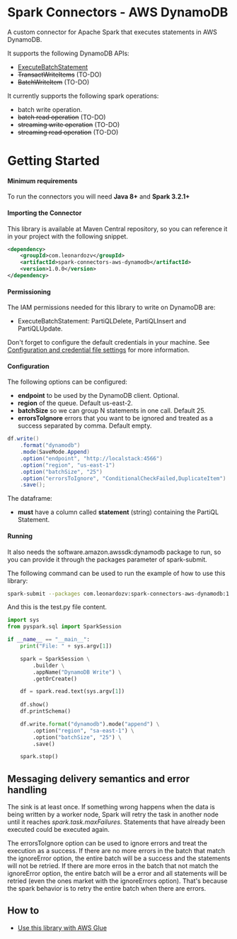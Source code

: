 # Spark Connectors - AWS DynamoDB

A custom connector for Apache Spark that executes statements in AWS DynamoDB.

It supports the following DynamoDB APIs:
- [ExecuteBatchStatement](https://docs.aws.amazon.com/amazondynamodb/latest/APIReference/API_BatchExecuteStatement.html)
- ~~TransactWriteItems~~ (TO-DO)
- ~~BatchWriteItem~~ (TO-DO)

It currently supports the following spark operations:
- batch write operation.
- ~~batch read operation~~ (TO-DO)
- ~~streaming write operation~~ (TO-DO)
- ~~streaming read operation~~ (TO-DO)

# Getting Started

#### Minimum requirements ####

To run the connectors you will need **Java 8+** and **Spark 3.2.1+**

#### Importing the Connector ####

This library is available at Maven Central repository, so you can reference it in your project with the following snippet.

``` xml
<dependency>
    <groupId>com.leonardozv</groupId>
    <artifactId>spark-connectors-aws-dynamodb</artifactId>
    <version>1.0.0</version>
</dependency>
```

#### Permissioning ####

The IAM permissions needed for this library to write on DynamoDB are:

- ExecuteBatchStatement: PartiQLDelete, PartiQLInsert and PartiQLUpdate.

Don't forget to configure the default credentials in your machine. See [Configuration and credential file settings](https://docs.aws.amazon.com/cli/latest/userguide/cli-configure-files.html) for more information.

#### Configuration ####

The following options can be configured:
- **endpoint** to be used by the DynamoDB client. Optional.
- **region** of the queue. Default us-east-2.
- **batchSize** so we can group N statements in one call. Default 25.
- **errorsToIgnore** errors that you want to be ignored and treated as a success separated by comma. Default empty.

```java
df.write()
    .format("dynamodb")
    .mode(SaveMode.Append)
    .option("endpoint", "http://localstack:4566")
    .option("region", "us-east-1")
    .option("batchSize", "25")
    .option("errorsToIgnore", "ConditionalCheckFailed,DuplicateItem")
    .save();
```

The dataframe:
- **must** have a column called **statement** (string) containing the PartiQL Statement.

#### Running ####

It also needs the software.amazon.awssdk:dynamodb package to run, so you can provide it through the packages parameter of spark-submit.

The following command can be used to run the example of how to use this library:

``` bash
spark-submit --packages com.leonardozv:spark-connectors-aws-dynamodb:1.0.0,software.amazon.awssdk:dynamodb:2.27.17 test.py sample.txt
```

And this is the test.py file content.

``` python
import sys 
from pyspark.sql import SparkSession

if __name__ == "__main__":
    print("File: " + sys.argv[1])

    spark = SparkSession \
        .builder \
        .appName("DynamoDB Write") \
        .getOrCreate()

    df = spark.read.text(sys.argv[1])
    
    df.show()
    df.printSchema()

    df.write.format("dynamodb").mode("append") \
        .option("region", "sa-east-1") \
        .option("batchSize", "25") \
        .save()

    spark.stop()
```

## Messaging delivery semantics and error handling

The sink is at least once. If something wrong happens when the data is being written by a worker node, Spark will retry the task in another node until it reaches *spark.task.maxFailures*. Statements that have already been executed could be executed again.

The errorsToIgnore option can be used to ignore errors and treat the execution as a success. If there are no more errors in the batch that match the ignoreError option, the entire batch will be a success and the statements will not be retried. If there are more erros in the batch that not match the ignoreError option, the entire batch will be a error and all statements will be retried (even the ones market with the ignoreErrors option). That's because the spark behavior is to retry the entire batch when there are errors.

## How to

- [Use this library with AWS Glue](doc/aws-glue.md)